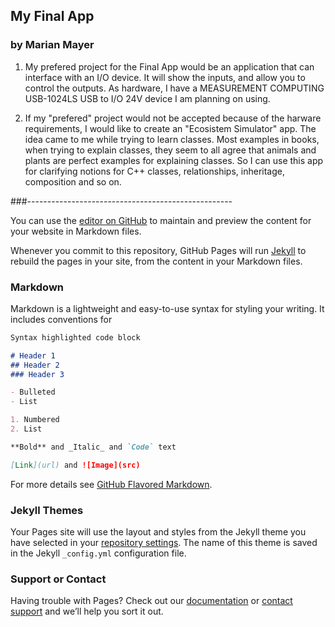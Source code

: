 ## My Final App
### by Marian Mayer

1. My prefered project for the Final App would be an application that can interface with an I/O device.
It will show the inputs, and allow you to control the outputs.
As hardware, I have a MEASUREMENT COMPUTING USB-1024LS USB to I/O 24V device I am planning on using.

2. If my "prefered" project would not be accepted because of the harware requirements, I would like to create an "Ecosistem Simulator" app. The idea came to me while trying to learn classes. Most examples in books, when trying to explain classes, they seem to all agree that animals and plants are perfect examples for explaining classes.
So I can use this app for clarifying notions for C++ classes, relationships, inheritage, composition and so on.


###---------------------------------------------------

You can use the [editor on GitHub](https://github.com/mmayerstudent/FinalApp/edit/master/README.md) to maintain and preview the content for your website in Markdown files.

Whenever you commit to this repository, GitHub Pages will run [Jekyll](https://jekyllrb.com/) to rebuild the pages in your site, from the content in your Markdown files.

### Markdown

Markdown is a lightweight and easy-to-use syntax for styling your writing. It includes conventions for

```markdown
Syntax highlighted code block

# Header 1
## Header 2
### Header 3

- Bulleted
- List

1. Numbered
2. List

**Bold** and _Italic_ and `Code` text

[Link](url) and ![Image](src)
```

For more details see [GitHub Flavored Markdown](https://guides.github.com/features/mastering-markdown/).

### Jekyll Themes

Your Pages site will use the layout and styles from the Jekyll theme you have selected in your [repository settings](https://github.com/mmayerstudent/FinalApp/settings). The name of this theme is saved in the Jekyll `_config.yml` configuration file.

### Support or Contact

Having trouble with Pages? Check out our [documentation](https://help.github.com/categories/github-pages-basics/) or [contact support](https://github.com/contact) and we’ll help you sort it out.
